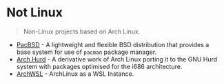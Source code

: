 # Not Linux

> Non-Linux projects based on Arch Linux.

- [PacBSD](https://pacbsd.org/) - A lightweight and flexible BSD distribution that provides a base system for use of `pacman` package manager.
- [Arch Hurd](https://archhurd.org/) - A derivative work of Arch Linux porting it to the GNU Hurd system with packages optimised for the i686 architecture.
- [ArchWSL](https://git.io/archwsl) - ArchLinux as a WSL Instance.